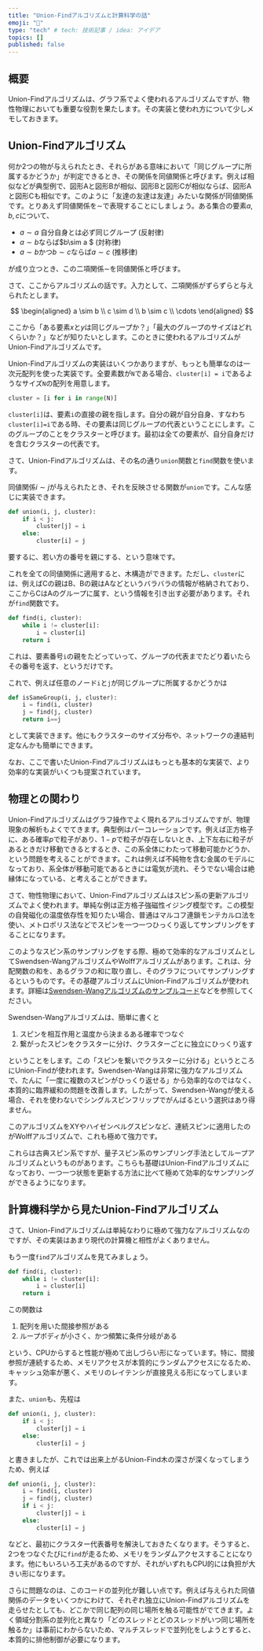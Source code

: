 ```yaml
---
title: "Union-Findアルゴリズムと計算科学の話"
emoji: "🤖"
type: "tech" # tech: 技術記事 / idea: アイデア
topics: []
published: false
---
```


## 概要

Union-Findアルゴリズムは、グラフ系でよく使われるアルゴリズムですが、物性物理においても重要な役割を果たします。その実装と使われ方について少しメモしておきます。

## Union-Findアルゴリズム

何か2つの物が与えられたとき、それらがある意味において「同じグループに所属するかどうか」が判定できるとき、その関係を同値関係と呼びます。例えば相似などが典型例で、図形Aと図形Bが相似、図形Bと図形Cが相似ならば、図形Aと図形Cも相似です。このように「友達の友達は友達」みたいな関係が同値関係です。とりあえず同値関係を$\sim$で表現することにしましょう。ある集合の要素$a,b,c$について、

* $a\sim a$ 自分自身とは必ず同じグループ (反射律)
* $a\sim b$ならば$b\sim a $ (対称律)
* $a\sim b$かつ$b\sim c$ならば$a \sim c$ (推移律)

が成り立つとき、この二項関係$\sim$を同値関係と呼びます。

さて、ここからアルゴリズムの話です。入力として、二項関係がずらずらと与えられたとします。

$$
\begin{aligned}
a \sim b \\
c \sim d \\
b \sim c \\
\cdots
\end{aligned}
$$

ここから「ある要素$x$と$y$は同じグループか？」「最大のグループのサイズはどれくらいか？」などが知りたいとします。このときに使われるアルゴリズムがUnion-Findアルゴリズムです。

Union-Findアルゴリズムの実装はいくつかありますが、もっとも簡単なのは一次元配列を使った実装です。全要素数が`N`である場合、`cluster[i] = i`であるようなサイズ`N`の配列を用意します。

```py
cluster = [i for i in range(N)]
```

`cluster[i]`は、要素`i`の直接の親を指します。自分の親が自分自身、すなわち`cluster[i]=i`である時、その要素は同じグループの代表ということにします。このグループのことをクラスターと呼びます。最初は全ての要素が、自分自身だけを含むクラスターの代表です。

さて、Union-Findアルゴリズムは、その名の通り`union`関数と`find`関数を使います。

同値関係$i\sim j$が与えられたとき、それを反映させる関数が`union`です。こんな感じに実装できます。

```py
def union(i, j, cluster):
    if i < j:
        cluster[j] = i
    else:
        cluster[i] = j
```

要するに、若い方の番号を親にする、という意味です。

これを全ての同値関係に適用すると、木構造ができます。ただし、`cluster`には、例えばCの親はB、Bの親はAなどというバラバラの情報が格納されており、ここからCはAのグループに属す、という情報を引き出す必要があります。それが`find`関数です。

```py
def find(i, cluster):
    while i != cluster[i]:
        i = cluster[i]
    return i
```

これは、要素番号`i`の親をたどっていって、グループの代表までたどり着いたらその番号を返す、というだけです。

これで、例えば任意のノード`i`と`j`が同じグループに所属するかどうかは

```py
def isSameGroup(i, j, cluster):
    i = find(i, cluster)
    j = find(j, cluster)
    return i==j
```

として実装できます。他にもクラスターのサイズ分布や、ネットワークの連結判定なんかも簡単にできます。

なお、ここで書いたUnion-Findアルゴリズムはもっとも基本的な実装で、より効率的な実装がいくつも提案されています。

## 物理との関わり

Union-Findアルゴリズムはグラフ操作でよく現れるアルゴリズムですが、物理現象の解析もよくでてきます。典型例はパーコレーションです。例えば正方格子に、ある確率$p$で粒子があり、$1-p$で粒子が存在しないとき、上下左右に粒子があるときだけ移動できるとするとき、この系全体にわたって移動可能かどうか、という問題を考えることができます。これは例えば不純物を含む金属のモデルになっており、系全体が移動可能であるときには電気が流れ、そうでない場合は絶縁体になっている、と考えることができます。

さて、物性物理において、Union-Findアルゴリズムはスピン系の更新アルゴリズムでよく使われます。単純な例は正方格子強磁性イジング模型です。この模型の自発磁化の温度依存性を知りたい場合、普通はマルコフ連鎖モンテカルロ法を使い、メトロポリス法などでスピンを一つ一つひっくり返してサンプリングをすることになります。

このようなスピン系のサンプリングをする際、極めて効率的なアルゴリズムとしてSwendsen-WangアルゴリズムやWolffアルゴリズムがあります。これは、分配関数の和を、あるグラフの和に取り直し、そのグラフについてサンプリングするというものです。その基礎アルゴリズムにUnion-Findアルゴリズムが使われます。詳細は[Swendsen-Wangアルゴリズムのサンプルコード](https://qiita.com/kaityo256/items/6539261993e282edc5aa)などを参照してください。

Swendsen-Wangアルゴリズムは、簡単に書くと

1. スピンを相互作用と温度から決まるある確率でつなぐ
1. 繋がったスピンをクラスターに分け、クラスターごとに独立にひっくり返す

ということをします。この「スピンを繋いでクラスターに分ける」というところにUnion-Findが使われます。Swendsen-Wangは非常に強力なアルゴリズムで、たんに「一度に複数のスピンがひっくり返せる」から効率的なのではなく、本質的に臨界緩和の問題を改善します。したがって、Swendsen-Wangが使える場合、それを使わないでシングルスピンフリップでがんばるという選択はあり得ません。

このアルゴリズムをXYやハイゼンベルグスピンなど、連続スピンに適用したのがWolffアルゴリズムで、これも極めて強力です。

これらは古典スピン系ですが、量子スピン系のサンプリング手法としてループアルゴリズムというものがあります。こちらも基礎はUnion-Findアルゴリズムになっており、一つ一つ状態を更新する方法に比べて極めて効率的なサンプリングができるようになります。

## 計算機科学から見たUnion-Findアルゴリズム

さて、Union-Findアルゴリズムは単純なわりに極めて強力なアルゴリズムなのですが、その実装はあまり現代の計算機と相性がよくありません。

もう一度`find`アルゴリズムを見てみましょう。

```py
def find(i, cluster):
    while i != cluster[i]:
        i = cluster[i]
    return i
```

この関数は

1. 配列を用いた間接参照がある
1. ループボディが小さく、かつ頻繁に条件分岐がある

という、CPUからすると性能が極めて出しづらい形になっています。特に、間接参照が連続するため、メモリアクセスが本質的にランダムアクセスになるため、キャッシュ効率が悪く、メモリのレイテンシが直接見える形になってしまいます。

また、`union`も、先程は

```py
def union(i, j, cluster):
    if i < j:
        cluster[j] = i
    else:
        cluster[i] = j
```

と書きましたが、これでは出来上がるUnion-Find木の深さが深くなってしまうため、例えば

```py
def union(i, j, cluster):
    i = find(i, cluster)
    j = find(j, cluster)
    if i < j:
        cluster[j] = i
    else:
        cluster[i] = j
```

などと、最初にクラスター代表番号を解決しておきたくなります。そうすると、2つをつなぐたびに`find`が走るため、メモリをランダムアクセスすることになります。他にもいろいろ工夫があるのですが、それがいずれもCPU的には負担が大きい形になります。

さらに問題なのは、このコードの並列化が難しい点です。例えば与えられた同値関係のデータをいくつかにわけて、それぞれ独立にUnion-Findアルゴリズムを走らせたとしても、どこかで同じ配列の同じ場所を触る可能性がでてきます。よく領域分割系の並列化と異なり「どのスレッドとどのスレッドがいつ同じ場所を触るか」は事前にわからないため、マルチスレッドで並列化をしようとすると、本質的に排他制御が必要になります。

